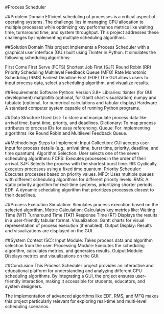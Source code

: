 #Process Scheduler

##Problem Domain
Efficient scheduling of processes is a critical aspect of operating systems. The challenge lies in managing CPU allocation to multiple processes while optimizing key performance metrics like waiting time, turnaround time, and system throughput. This project addresses these challenges by implementing multiple scheduling algorithms.

##Solution Domain
This project implements a Process Scheduler with a graphical user interface (GUI) built using Tkinter in Python. It simulates the following scheduling algorithms:

First Come First Serve (FCFS)
Shortest Job First (SJF)
Round Robin (RR)
Priority Scheduling
Multilevel Feedback Queue (MFQ)
Rate Monotonic Scheduling (RMS)
Earliest Deadline First (EDF)
The GUI allows users to input process data, select a scheduling algorithm, and visualize results.

##Requirements
Software
Python: Version 3.8+
Libraries:
tkinter (for GUI development)
matplotlib (optional, for Gantt chart visualization)
numpy and tabulate (optional, for numerical calculations and tabular display)
Hardware
A standard computer system capable of running Python programs.

##Data Structure Used
List: To store and manipulate process data like arrival time, burst time, priority, and deadlines.
Dictionary: To map process attributes to process IDs for easy referencing.
Queue: For implementing algorithms like Round Robin and Multilevel Feedback Queue.


##Methodology
Steps to Implement:
Input Collection:
GUI accepts user input for process details (e.g., arrival time, burst time, priority, deadline, and time quantum).
Algorithm Selection:
User selects one of the seven scheduling algorithms:
FCFS: Executes processes in the order of their arrival.
SJF: Selects the process with the shortest burst time.
RR: Cyclically executes processes using a fixed time quantum.
Priority Scheduler: Executes processes based on priority values.
MFQ: Uses multiple queues with different scheduling algorithms for different priority levels.
RMS: A static priority algorithm for real-time systems, prioritizing shorter periods.
EDF: A dynamic scheduling algorithm that prioritizes processes closest to their deadlines.

##Process Execution Simulation:
Simulates process execution based on the selected algorithm.
Metric Calculation:
Calculates key metrics like:
Waiting Time (WT)
Turnaround Time (TAT)
Response Time (RT)
Displays the results in a user-friendly tabular format.
Visualization:
Gantt charts for visual representation of process execution (if enabled).
Output Display:
Results and visualizations are displayed on the GUI.

##System Context (SC):
Input Module: Takes process data and algorithm selection from the user.
Processing Module: Executes the scheduling algorithm, calculates metrics, and generates results.
Output Module: Displays metrics and visualizations on the GUI.

##Conclusion
This Process Scheduler project provides an interactive and educational platform for understanding and analyzing different CPU scheduling algorithms. By integrating a GUI, the project ensures user-friendly interaction, making it accessible for students, educators, and system designers.

The implementation of advanced algorithms like EDF, RMS, and MFQ makes this project particularly relevant for exploring real-time and multi-level scheduling scenarios.